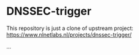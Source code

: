 # DNSSEC-trigger

This repository is just a clone of upstream project: https://www.nlnetlabs.nl/projects/dnssec-trigger/

...
